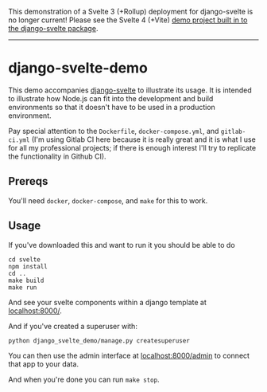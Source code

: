 This demonstration of a Svelte 3 (+Rollup) deployment for django-svelte is no longer current! Please see the Svelte 4 (+Vite) [demo project built in to the django-svelte package](https://github.com/thismatters/django-svelte/tree/main/demo_project).


---

# django-svelte-demo

This demo accompanies [django-svelte](https://github.com/thismatters/django-svelte) to illustrate its usage. It is intended to illustrate how Node.js can fit into the development and build environments so that it doesn't have to be used in a production environment.

Pay special attention to the `Dockerfile`, `docker-compose.yml`, and `gitlab-ci.yml` (I'm using Gitlab CI here because it is really great and it is what I use for all my professional projects; if there is enough interest I'll try to replicate the functionality in Github CI).

## Prereqs

You'll need `docker`, `docker-compose`, and `make` for this to work.

## Usage

If you've downloaded this and want to run it you should be able to do

```
cd svelte
npm install
cd ..
make build
make run
```

And see your svelte components within a django template at [localhost:8000/](http://localhost:8000).

And if you've created a superuser with:

```
python django_svelte_demo/manage.py createsuperuser
```

You can then use the admin interface at [localhost:8000/admin](http://localhost:8000/admin) to connect that app to your data.

And when you're done you can run `make stop`.

